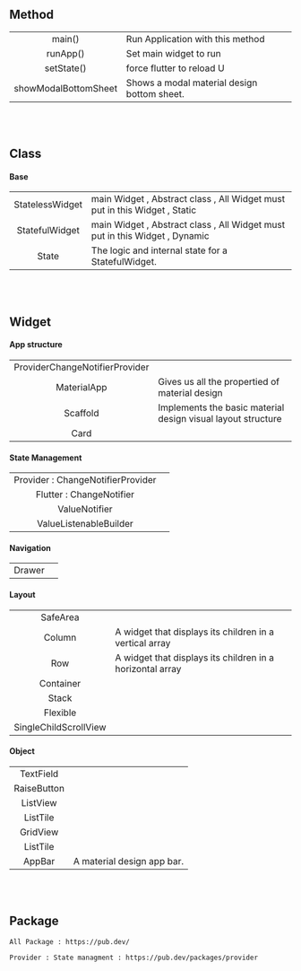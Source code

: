 

<!---------------------------------------[Method]-->
<br><br>

## Method

<table><tbody>
<tr>
<td align="center">main()</td>
<td rowspan="1">Run Application with this method</td>
</tr>
<tr>
<td align="center">runApp()</td>
<td rowspan="1">Set main widget to run</td>
</tr>
<tr>
<td align="center">setState()</td>
<td rowspan="1">force flutter to reload U</td>
</tr>
<tr>
<td align="center">showModalBottomSheet</td>
<td rowspan="1">Shows a modal material design bottom sheet.</td>
</tr>
</tbody></table>



<!---------------------------------------[Class]-->
<br><br>

## Class

#### <span class="red">Base</span>

<table><tbody>
<tr>
<td rowspan="1">StatelessWidget</td>
<td rowspan="1">main Widget , Abstract class , All Widget must put in this Widget , Static </td>
</tr>
<tr>
<td align="center" rowspan="1">StatefulWidget</td>
<td rowspan="1">main Widget , Abstract class , All Widget must put in this Widget , Dynamic</td>
</tr>
<tr>
<td align="center" rowspan="1">State</td>
<td rowspan="1">The logic and internal state for a StatefulWidget.</td>
</tr>
</tbody></table>



<!---------------------------------------[Widget]-->
<br><br>

## Widget

#### <span class="red">App structure</span>

<table><tbody>
<tr>
<td align="center" rowspan="1">ProviderChangeNotifierProvider</td>
<td rowspan="1"></td>
</tr>
<tr>
<td align="center" rowspan="1">MaterialApp</td>
<td rowspan="1">Gives us all the propertied of material design</td>
</tr>
<tr>
<td align="center" rowspan="1">Scaffold</td>
<td rowspan="1">Implements the basic material design visual layout structure</td>
</tr>
<tr>
<td align="center" rowspan="1">Card</td>
<td rowspan="1"></td>
</tr>
</tbody></table>



<!---------------------------------------[State Management]-->
#### <span class="red">State Management</span>

<table><tbody>
<tr>
<td align="center" rowspan="1">Provider : ChangeNotifierProvider</td>
<td rowspan="1"></td>
</tr>
<tr>
<td align="center" rowspan="1">Flutter : ChangeNotifier</td>
<td rowspan="1"></td>
</tr>
<tr>
<td align="center" rowspan="1">ValueNotifier</td>
<td rowspan="1"></td>
</tr>
<tr>
<td align="center" rowspan="1">ValueListenableBuilder</td>
<td rowspan="1"></td>
</tr>
</tbody></table>



<!---------------------------------------[ Navigation ]-->
#### <span class="red">Navigation</span>

<table><tbody>
<tr>
<td align="center" rowspan="1">Drawer</td>
<td rowspan="1"></td>
</tr>
</tbody></table>



<!---------------------------------------[Layout]-->
#### <span class="red">Layout</span>

<table><tbody>
<tr>
<td align="center" rowspan="1">SafeArea</td>
<td rowspan="1"></td>
</tr>

<tr>
<td align="center" rowspan="1">Column</td>
<td rowspan="1">A widget that displays its children in a vertical array</td>
</tr>
<tr>
<td align="center" rowspan="1">Row</td>
<td rowspan="1">A widget that displays its children in a horizontal array</td>
</tr>
<tr>
<td align="center" rowspan="1">Container</td>
<td rowspan="1"></td>
</tr>
<tr>
<td align="center" rowspan="1">Stack</td>
<td rowspan="1"></td>
</tr>
<tr>
<td align="center" rowspan="1">Flexible</td>
<td rowspan="1"></td>
</tr>
<tr>
<td align="center" rowspan="1">SingleChildScrollView</td>
<td rowspan="1"></td>
</tr>
</tbody></table>



<!---------------------------------------[Object]-->
#### <span class="red">Object</span>

<table><tbody>
<tr>
<td align="center" rowspan="1">TextField</td>
<td rowspan="1"></td>
</tr>
<tr>
<td align="center" rowspan="1">RaiseButton</td>
<td rowspan="1"></td>
</tr>
<tr>
<td align="center" rowspan="1">ListView</td>
<td rowspan="1"></td>
</tr>
<tr>
<td align="center" rowspan="1">ListTile</td>
<td rowspan="1"></td>
</tr>
<tr>
<td align="center" rowspan="1">GridView</td>
<td rowspan="1"></td>
</tr>
<tr>
<td align="center" rowspan="1">ListTile</td>
<td rowspan="1"></td>
</tr>
<tr>
<td align="center" rowspan="1">AppBar</td>
<td rowspan="1">A material design app bar.</td>
</tr>
</tbody></table>



<!---------------------------------------[Package]-->
<br><br>

## Package
    All Package : https://pub.dev/

    Provider : State managment : https://pub.dev/packages/provider